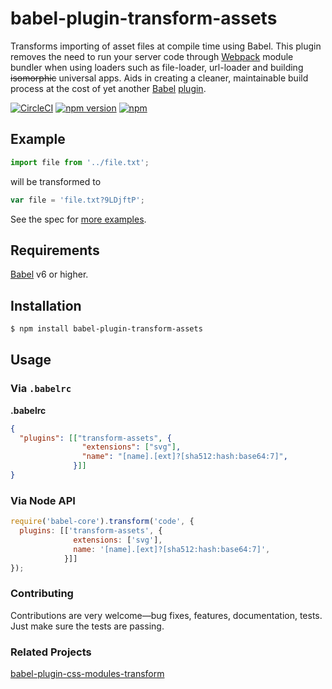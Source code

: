 # babel-plugin-transform-assets

Transforms importing of asset files at compile time using Babel. This plugin removes the need to run your server code through [Webpack](https://github.com/webpack/webpack) module bundler when using loaders such as file-loader, url-loader and building <s>isomorphic</s> universal apps. Aids in creating a cleaner, maintainable build process at the cost of yet another [Babel](https://github.com/babel/babel) [plugin](https://babeljs.io/docs/plugins/).

[![CircleCI](https://img.shields.io/circleci/project/jmurzy/babel-plugin-transform-assets.svg)](https://circleci.com/gh/jmurzy/babel-plugin-transform-assets)
[![npm version](https://img.shields.io/npm/v/babel-plugin-transform-assets.svg?style=flat-square)](https://www.npmjs.com/package/babel-plugin-transform-assets)
[![npm](https://img.shields.io/npm/l/babel-plugin-transform-assets.svg)](https://github.com/jmurzy/babel-plugin-transform-assets/blob/master/LICENSE.md)

## Example

```js
import file from '../file.txt';
```

will be transformed to

```js
var file = 'file.txt?9LDjftP';
```

See the spec for [more examples](https://github.com/jmurzy/babel-plugin-transform-assets/blob/master/test/index.spec.js).

## Requirements
[Babel](https://github.com/babel/babel) v6 or higher.

## Installation

```sh
$ npm install babel-plugin-transform-assets
```

## Usage

### Via `.babelrc`

**.babelrc**

```json
{
  "plugins": [["transform-assets", {
                "extensions": ["svg"],
                "name": "[name].[ext]?[sha512:hash:base64:7]",
              }]]
}
```

### Via Node API

```javascript
require('babel-core').transform('code', {
  plugins: [['transform-assets', {
              extensions: ['svg'],
              name: '[name].[ext]?[sha512:hash:base64:7]',
            }]]
});
```

### Contributing

Contributions are very welcome—bug fixes, features, documentation, tests. Just make sure the tests are passing.

### Related Projects

[babel-plugin-css-modules-transform](https://github.com/michalkvasnicak/babel-plugin-css-modules-transform)
